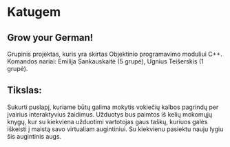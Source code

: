 # Katugem
## Grow your German!
Grupinis projektas, kuris yra skirtas Objektinio programavimo moduliui C++.
Komandos nariai: Emilija Sankauskaitė (5 grupė), Ugnius Teišerskis (1 grupė).
## Tikslas:
Sukurti puslapį, kuriame būtų galima mokytis vokiečių kalbos pagrindų per įvairius interaktyvius žaidimus. Užduotys bus paimtos iš kelių mokomųjų knygų, kur su kiekviena užduotimi vartotojas gaus taškų, kuriuos galės iškeisti į maistą savo virtualiam augintiniui. Su kiekvienu pasiektu nauju lygiu šis augintinis augs. 


